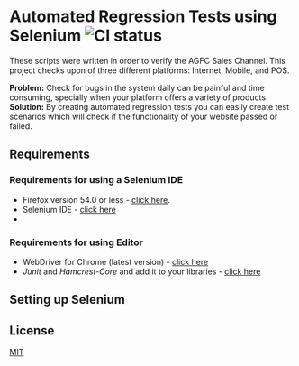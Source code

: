 # Automated Regression Tests using Selenium ![CI status](https://img.shields.io/badge/build-passing-brightgreen.svg)

These scripts were written in order to verify the AGFC Sales Channel. This project checks upon of three different platforms: Internet, Mobile, and POS.

**Problem:** Check for bugs in the system daily can be painful and time consuming, specially when your platform offers a variety of products.  
**Solution:** By creating automated regression tests you can easily create test scenarios which will check if the functionality of your website passed or failed. 


## Requirements

### Requirements for using a Selenium IDE
- Firefox version 54.0 or less - [click here](https://ftp.mozilla.org/pub/firefox/releases/54.0/).
- Selenium IDE - [click here](https://addons.mozilla.org/en-US/firefox/addon/selenium-ide/)
- 
### Requirements for using Editor
- WebDriver for Chrome (latest version) - [click here](https://sites.google.com/a/chromium.org/chromedriver/home)
- *Junit* and *Hamcrest-Core* and add it to your libraries - [click here](https://github.com/junit-team/junit4/wiki/Download-and-Install)  

## Setting up Selenium

## License
[MIT](https://choosealicense.com/licenses/mit/)
